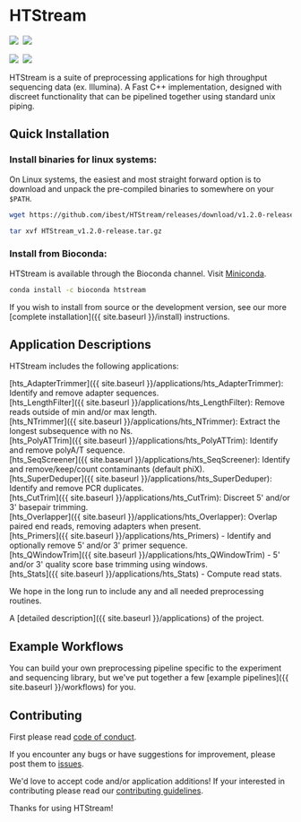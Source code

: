 # HTStream    


<a href=""><img src="https://github.com/ibest/HTStream/workflows/C++%20CI/badge.svg"></a>&nbsp;
<a href="https://github.com/ibest/HTStream/releases/latest"><img src="https://img.shields.io/github/v/release/ibest/HTStream"></a>

<a href="https://github.com/ibest/HTStream/blob/master/LICENSE"><img src="https://img.shields.io/github/license/ibest/HTStream?label=License"></a>&nbsp;
<a href="https://github.com/ibest/HTStream/code_of_conduct.html"><img src="https://img.shields.io/badge/Contributor%20Covenant-v2.0%20adopted-ff69b4.svg"></a>



HTStream is a suite of preprocessing applications for high throughput sequencing data (ex. Illumina). A Fast C++ implementation, designed with discreet functionality that can be pipelined together using standard unix piping.

## Quick Installation

### Install binaries for linux systems:

On Linux systems, the easiest and most straight forward option is to download and unpack the pre-compiled binaries to somewhere on your `$PATH`.

```bash
wget https://github.com/ibest/HTStream/releases/download/v1.2.0-release/HTStream_v1.2.0-release.tar.gz

tar xvf HTStream_v1.2.0-release.tar.gz
```

### Install from Bioconda:

HTStream is available through the Bioconda channel. Visit [Miniconda](https://docs.conda.io/en/latest/miniconda.html).

```bash
conda install -c bioconda htstream
```

If you wish to install from source or the development version, see our more [complete installation]({{ site.baseurl }}/install) instructions.

## Application Descriptions

HTStream includes the following applications:

[hts_AdapterTrimmer]({{ site.baseurl }}/applications/hts_AdapterTrimmer): Identify and remove adapter sequences.  
[hts_LengthFilter]({{ site.baseurl }}/applications/hts_LengthFilter): Remove reads outside of min and/or max length.  
[hts_NTrimmer]({{ site.baseurl }}/applications/hts_NTrimmer): Extract the longest subsequence with no Ns.    
[hts_PolyATTrim]({{ site.baseurl }}/applications/hts_PolyATTrim): Identify and remove polyA/T sequence.  
[hts_SeqScreener]({{ site.baseurl }}/applications/hts_SeqScreener): Identify and remove/keep/count contaminants (default phiX).  
[hts_SuperDeduper]({{ site.baseurl }}/applications/hts_SuperDeduper): Identify and remove PCR duplicates.  
[hts_CutTrim]({{ site.baseurl }}/applications/hts_CutTrim): Discreet 5' and/or 3' basepair trimming.  
[hts_Overlapper]({{ site.baseurl }}/applications/hts_Overlapper): Overlap paired end reads, removing adapters when present.  
[hts_Primers]({{ site.baseurl }}/applications/hts_Primers) - Identify and optionally remove 5' and/or 3' primer sequence.  
[hts_QWindowTrim]({{ site.baseurl }}/applications/hts_QWindowTrim) - 5' and/or 3' quality score base trimming using windows.  
[hts_Stats]({{ site.baseurl }}/applications/hts_Stats) - Compute read stats.  

We hope in the long run to include any and all needed preprocessing routines.

A [detailed description]({{ site.baseurl }}/applications) of the project.

## Example Workflows

You can build your own preprocessing pipeline specific to the experiment and sequencing library, but we've put together a few [example pipelines]({{ site.baseurl }}/workflows) for you.

## Contributing

First please read [code of conduct](https://github.com/ibest/HTStream/blob/master/CODE_OF_CONDUCT.md).

If you encounter any bugs or have suggestions for improvement, please post them to [issues](https://github.com/ibest/HTStream/issues).

We'd love to accept code and/or application additions! If your interested in contributing please read our [contributing guidelines](https://github.com/ibest/HTStream/blob/master/CONTRIBUTING.md).





Thanks for using HTStream!
